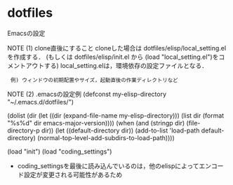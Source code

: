 dotfiles
========

Emacsの設定

NOTE (1) clone直後にすること
     cloneした場合は dotfiles/elisp/local_setting.el を作成する．
     (もしくは dotfiles/elisp/init.el から (load "local_setting.el")をコメントアウトする)
     local_setting.elは，環境依存の設定ファイルとなる．

     例) ウィンドウの初期配置やサイズ，起動直後の作業ディレクトリなど

NOTE (2) .emacsの設定例
  (defconst my-elisp-directory "~/.emacs.d/dotfiles/")
   
  (dolist (dir (let ((dir (expand-file-name my-elisp-directory)))
                 (list dir (format "%s%d" dir emacs-major-version))))
    (when (and (stringp dir) (file-directory-p dir))
      (let ((default-directory dir))
        (add-to-list 'load-path default-directory)
        (normal-top-level-add-subdirs-to-load-path))))
   
  (load "init")
  (load "coding_settings")

* coding_settingsを最後に読み込んでいるのは，他のelispによってエンコード設定が変更される可能性があるため
